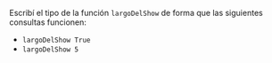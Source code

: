 Escribí el tipo de la función `largoDelShow` de forma que las siguientes consultas funcionen:

* `largoDelShow True`
* `largoDelShow 5`
